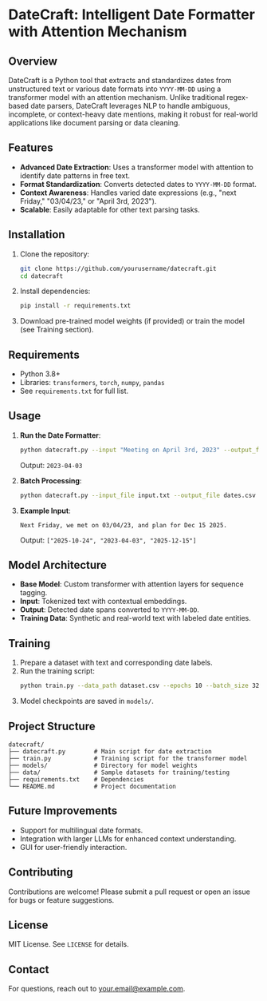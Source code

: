 # DateCraft: Intelligent Date Formatter with Attention Mechanism

## Overview
DateCraft is a Python tool that extracts and standardizes dates from unstructured text or various date formats into `YYYY-MM-DD` using a transformer model with an attention mechanism. Unlike traditional regex-based date parsers, DateCraft leverages NLP to handle ambiguous, incomplete, or context-heavy date mentions, making it robust for real-world applications like document parsing or data cleaning.

## Features
- **Advanced Date Extraction**: Uses a transformer model with attention to identify date patterns in free text.
- **Format Standardization**: Converts detected dates to `YYYY-MM-DD` format.
- **Context Awareness**: Handles varied date expressions (e.g., "next Friday," "03/04/23," or "April 3rd, 2023").
- **Scalable**: Easily adaptable for other text parsing tasks.

## Installation
1. Clone the repository:
   ```bash
   git clone https://github.com/yourusername/datecraft.git
   cd datecraft
   ```
2. Install dependencies:
   ```bash
   pip install -r requirements.txt
   ```
3. Download pre-trained model weights (if provided) or train the model (see Training section).

## Requirements
- Python 3.8+
- Libraries: `transformers`, `torch`, `numpy`, `pandas`
- See `requirements.txt` for full list.

## Usage
1. **Run the Date Formatter**:
   ```bash
   python datecraft.py --input "Meeting on April 3rd, 2023" --output_format "YYYY-MM-DD"
   ```
   Output: `2023-04-03`

2. **Batch Processing**:
   ```bash
   python datecraft.py --input_file input.txt --output_file dates.csv
   ```

3. **Example Input**:
   ```
   Next Friday, we met on 03/04/23, and plan for Dec 15 2025.
   ```
   Output: `["2025-10-24", "2023-04-03", "2025-12-15"]`

## Model Architecture
- **Base Model**: Custom transformer with attention layers for sequence tagging.
- **Input**: Tokenized text with contextual embeddings.
- **Output**: Detected date spans converted to `YYYY-MM-DD`.
- **Training Data**: Synthetic and real-world text with labeled date entities.

## Training
1. Prepare a dataset with text and corresponding date labels.
2. Run the training script:
   ```bash
   python train.py --data_path dataset.csv --epochs 10 --batch_size 32
   ```
3. Model checkpoints are saved in `models/`.

## Project Structure
```
datecraft/
├── datecraft.py        # Main script for date extraction
├── train.py            # Training script for the transformer model
├── models/             # Directory for model weights
├── data/               # Sample datasets for training/testing
├── requirements.txt    # Dependencies
└── README.md           # Project documentation
```

## Future Improvements
- Support for multilingual date formats.
- Integration with larger LLMs for enhanced context understanding.
- GUI for user-friendly interaction.

## Contributing
Contributions are welcome! Please submit a pull request or open an issue for bugs or feature suggestions.

## License
MIT License. See `LICENSE` for details.

## Contact
For questions, reach out to [your.email@example.com](mailto:akshatsharmap42@gmail.com).
